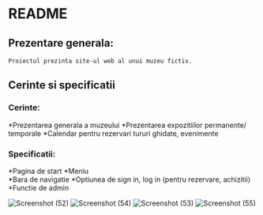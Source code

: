 # README



## Prezentare generala:
	Proiectul prezinta site-ul web al unui muzeu fictiv. 

## Cerinte si specificatii

### Cerinte: 
*Prezentarea generala a muzeului
*Prezentarea expozitiilor permanente/ temporale
*Calendar pentru rezervari tururi ghidate, evenimente

### Specificatii: 
*Pagina de start
*Meniu	
*Bara de navigatie
*Optiunea de sign in, log in (pentru rezervare, achizitii)
*Functie de admin

![Screenshot (52)](https://github.com/bolbotinaflavia/Proiect-PW/assets/45201779/58ac7b76-1cff-4add-971a-3feb57c2a0b1)
![Screenshot (54)](https://github.com/bolbotinaflavia/Proiect-PW/assets/45201779/aa6287c6-da46-4d94-8bd9-cf30614e7dfb)
![Screenshot (53)](https://github.com/bolbotinaflavia/Proiect-PW/assets/45201779/ff110a21-f92e-43d8-a994-69e2855dcb95)
![Screenshot (55)](https://github.com/bolbotinaflavia/Proiect-PW/assets/45201779/f40ffbb2-2ef6-4adc-8903-10ad9a47a9b8)
